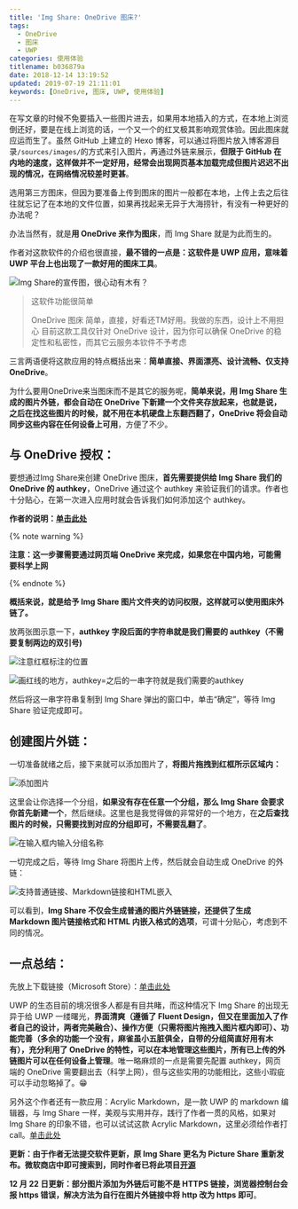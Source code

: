 ```yaml
---
title: 'Img Share: OneDrive 图床?'
tags:
  - OneDrive
  - 图床
  - UWP
categories: 使用体验
titlename: b036879a
date: 2018-12-14 13:19:52
updated: 2019-07-19 21:11:01
keywords: [OneDrive, 图床, UWP, 使用体验]
---
```


在写文章的时候不免要插入一些图片进去，如果用本地插入的方式，在本地上浏览倒还好，要是在线上浏览的话，一个又一个的红叉极其影响观赏体验。因此图床就应运而生了。虽然 GitHub 上建立的 Hexo 博客，可以通过将图片放入博客源目录`/sources/images/`的方式来引入图片，再通过外链来展示，**但限于 GitHub 在内地的速度，这样做并不一定好用，经常会出现网页基本加载完成但图片迟迟不出现的情况，在网络情况较差时更甚**。<!--more-->  

选用第三方图床，但因为要准备上传到图床的图片一般都在本地，上传上去之后往往就忘记了在本地的文件位置，如果再找起来无异于大海捞针，有没有一种更好的办法呢？  

办法当然有，就是**用 OneDrive 来作为图床**，而 Img Share 就是为此而生的。  

作者对这款软件的介绍也很直接，**最不错的一点是：这软件是 UWP 应用，意味着 UWP 平台上也出现了一款好用的图床工具**。  

![Img Share的宣传图，很心动有木有？](https://storage.live.com/items/5582C1D07E2893FB!83088?authkey=APiqr1tjl5KIc1Q "Img Share的宣传图，很心动有木有？")  

> 这软件功能很简单
> 
> OneDrive 图床
> 简单，直接，好看还TM好用。我做的东西，设计上不用担心
> 目前这款工具仅针对 OneDrive 设计，因为你可以确保 OneDrive 的稳定性和私密性，而其它云服务本钦件不予考虑

三言两语便将这款应用的特点概括出来：**简单直接、界面漂亮、设计流畅、仅支持 OneDrive**。  

为什么要用OneDrive来当图床而不是其它的服务呢，**简单来说，用 Img Share 生成的图片外链，都会自动在 OneDrive 下新建一个文件夹存放起来，也就是说，之后在找这些图片的时候，就不用在本机硬盘上东翻西翻了，OneDrive 将会自动同步这些内容在任何设备上可用**，方便了不少。  

## 与 OneDrive 授权：

要想通过Img Share来创建 OneDrive 图床，**首先需要提供给 Img Share 我们的 OneDrive 的 authkey**，OneDrive 通过这个 authkey 来验证我们的请求。作者也十分贴心，在第一次进入应用时就会告诉我们如何添加这个 authkey。  

**作者的说明：[单击此处](https://blog.richasy.cn/document/basic/onedrive_authkey.html)**  

{% note warning %}  

**注意：这一步骤需要通过网页端 OneDrive 来完成，如果您在中国内地，可能需要科学上网**

{% endnote %}  

**概括来说，就是给予 Img Share 图片文件夹的访问权限，这样就可以使用图床外链了。**  

放两张图示意一下，**authkey 字段后面的字符串就是我们需要的 authkey（不需要复制两边的双引号)**

![注意红框标注的位置](https://storage.live.com/items/5582C1D07E2893FB!83090?authkey=APiqr1tjl5KIc1Q "注意红框标注的位置")  

![画红线的地方，authkey=之后的一串字符就是我们需要的authkey](https://storage.live.com/items/5582C1D07E2893FB!83084?authkey=APiqr1tjl5KIc1Q "画红线的地方，authkey=之后的一串字符就是我们需要的authkey")  

然后将这一串字符串复制到 Img Share 弹出的窗口中，单击“确定”，等待 Img Share 验证完成即可。  

## 创建图片外链：

一切准备就绪之后，接下来就可以添加图片了，**将图片拖拽到红框所示区域内：**  

![添加图片](https://storage.live.com/items/5582C1D07E2893FB!83086?authkey=APiqr1tjl5KIc1Q "添加图片")  

这里会让你选择一个分组，**如果没有存在任意一个分组，那么 Img Share 会要求你首先新建一个**，然后继续。这里也是我觉得做的非常好的一个地方，在**之后查找图片的时候，只需要找到对应的分组即可，不需要乱翻了**。  

![在输入框内输入分组名称](https://storage.live.com/items/5582C1D07E2893FB!83085?authkey=APiqr1tjl5KIc1Q "在输入框内输入分组名称")  

一切完成之后，等待 Img Share 将图片上传，然后就会自动生成 OneDrive 的外链：  

![支持普通链接、Markdown链接和HTML嵌入](https://storage.live.com/items/5582C1D07E2893FB!83087?authkey=APiqr1tjl5KIc1Q "支持普通链接、Markdown链接和HTML嵌入")  

可以看到，**Img Share 不仅会生成普通的图片外链链接，还提供了生成 Markdown 图片链接格式和 HTML 内嵌入格式的选项**，可谓十分贴心，考虑到不同的情况。  

## 一点总结：

先放上下载链接（Microsoft Store）：[单击此处](https://www.microsoft.com/zh-cn/p/img-share/9ncxnz52g9q8?activetab=pivot:overviewtab)  

UWP 的生态目前的境况很多人都是有目共睹，而这种情况下 Img Share 的出现无异于给 UWP 一缕曙光，**界面清爽（遵循了 Fluent Design，但又在里面加入了作者自己的设计，两者完美融合）、操作方便（只需将图片拖拽入图片框内即可）、功能完善（多余的功能一个没有，麻雀虽小五脏俱全，自带的分组简直好用有木有），充分利用了 OneDrive 的特性，可以在本地管理这些图片，所有已上传的外链图片可以在任何设备上管理**。唯一略麻烦的一点是需要先配置  authkey，网页端的 OneDrive 需要翻出去（科学上网），但与这些实用的功能相比，这些小瑕疵可以手动忽略掉了。😁    

另外这个作者还有一款应用：Acrylic&nbsp;Markdown，是一款 UWP 的 markdown 编辑器，与 Img Share 一样，美观与实用并存，践行了作者一贯的风格，如果对 Img Share 的印象不错，也可以试试这款 Acrylic Markdown，这里必须给作者打 call。[单击此处](https://www.microsoft.com/zh-cn/p/acrylic-markdown/9mx0mgjmjnbj?cid=msft_web_chart&activetab=pivot%3Areviewstab)   

**更新：由于作者无法提交软件更新，原 Img Share 更名为 Picture Share 重新发布。微软商店中即可搜索到，同时作者已将此项目[开源](https://github.com/Richasy/Img-Share?files=1)**  

**12 月 22 日更新：部分图片添加为外链后可能不是 HTTPS 链接，浏览器控制台会报 https 错误，解决方法为自行在图片外链接中将 http 改为 https 即可**。  

<style>.post-block br {display: none}</style>